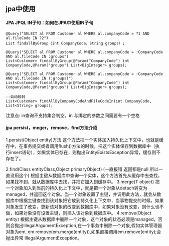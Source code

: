 ## jpa中使用
#### JPA JPQL IN子句：如何在JPA中使用IN子句

````shell script
@Query("SELECT al FROM Customer al WHERE al.companyCode = ?1 AND al.fileCode IN ?2") 
List findallByGroup（int CompanyCode，String groups）;

@Query("SELECT al FROM Customer al WHERE al.companyCode = :CompanyCode AND al.fileCode IN :groups") 
List<Customer> findallByGroup(@Param("CompanyCode") int CompanyCode,@Param("groups") List<BigInteger> groups); 

@Query("SELECT al FROM Customer al WHERE al.companyCode = :CompanyCode AND al.fileCode IN (:groups)") 
List<Customer> findallByGroup(@Param("CompanyCode") int CompanyCode,@Param("groups") List<BigInteger> groups); 

--自动映射
List<Customer> findAllByCompanyCodeAndFileCodeIn(int CompanyCode, List<String> groups);
````

注意点: in查询不支持集合判空，in 与绑定的参数之间需要有一个空格



####  jpa persist，meger，remove，find方法介绍
1.persist(Object entity)方法 
  这个方法把一个实体加入持久化上下文中，也就是缓存中，在事务提交或者调用flush()方法的时候，把这个实体保存到数据库中（执行insert语句），如果实体已存在，则抛出EntityExistsException异常，缓存则不存在了。 

2.find(Class<T> entityClass,Object primaryObject) (一直报错 返回都是null 所以一直没用这个)
  根据主键从数据库中查询一个实体，这个方法首先从缓存中去查找，如果找不到，就从数据库中去找，并把它加入到缓存中。 
3.merge(T object) 
把一个对象加入到当前的持久化上下文中，就是把一个对象从detach转变为managed，并返回这个对象。当一个对象设置了主键，并调用此方法，就会从数据库中根据主键查找到该对象把它放到持久化上下文中，当事物提交的时候，如果对象发生了改变，更新该对象的改变到数据库中，如果对象没有改变，则什么也不做，如果对象没有设置主键，则插入该对象到数据库中。 
4.remove(Object entity) 
  根据主键从数据库中删除一个对象，这个对象的状态必须是managed，否则会抛出IllegalArgumentException,在一个事务中删除一个对象,假如实体管理器对象为em, 
em.remove(em.merge(entity)),如果直接调用em.remove(entity);会抛出异常 
IllegalArgumentException。 
